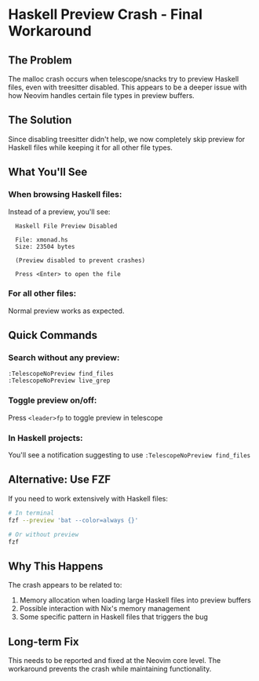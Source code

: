 # Haskell Preview Crash - Final Workaround

## The Problem
The malloc crash occurs when telescope/snacks try to preview Haskell files, even with treesitter disabled. This appears to be a deeper issue with how Neovim handles certain file types in preview buffers.

## The Solution
Since disabling treesitter didn't help, we now completely skip preview for Haskell files while keeping it for all other file types.

## What You'll See

### When browsing Haskell files:
Instead of a preview, you'll see:
```
  Haskell File Preview Disabled
  
  File: xmonad.hs
  Size: 23504 bytes
  
  (Preview disabled to prevent crashes)
  
  Press <Enter> to open the file
```

### For all other files:
Normal preview works as expected.

## Quick Commands

### Search without any preview:
```vim
:TelescopeNoPreview find_files
:TelescopeNoPreview live_grep
```

### Toggle preview on/off:
Press `<leader>fp` to toggle preview in telescope

### In Haskell projects:
You'll see a notification suggesting to use `:TelescopeNoPreview find_files`

## Alternative: Use FZF
If you need to work extensively with Haskell files:
```bash
# In terminal
fzf --preview 'bat --color=always {}'

# Or without preview
fzf
```

## Why This Happens
The crash appears to be related to:
1. Memory allocation when loading large Haskell files into preview buffers
2. Possible interaction with Nix's memory management
3. Some specific pattern in Haskell files that triggers the bug

## Long-term Fix
This needs to be reported and fixed at the Neovim core level. The workaround prevents the crash while maintaining functionality.